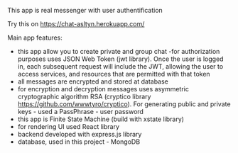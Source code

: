 This app is real messenger with user authentification

Try this on https://chat-asltyn.herokuapp.com/

Main app features:

- this app allow you to create private and group chat
-for authorization purposes uses JSON Web Token (jwt library). Once the user is logged in, each subsequent request will include the JWT, allowing the user to access services, and resources that are permitted with that token
- all messages are encrypted and stored at database
- for encryption and decryption messages uses asymmetric cryptographic algorithm RSA (cryptico library https://github.com/wwwtyro/cryptico). For generating public and private keys - used a PassPhrase - user password
- this app is Finite State Machine (build with xstate library)
- for rendering UI used React library
- backend developed with express.js library
- database, used in this project - MongoDB
